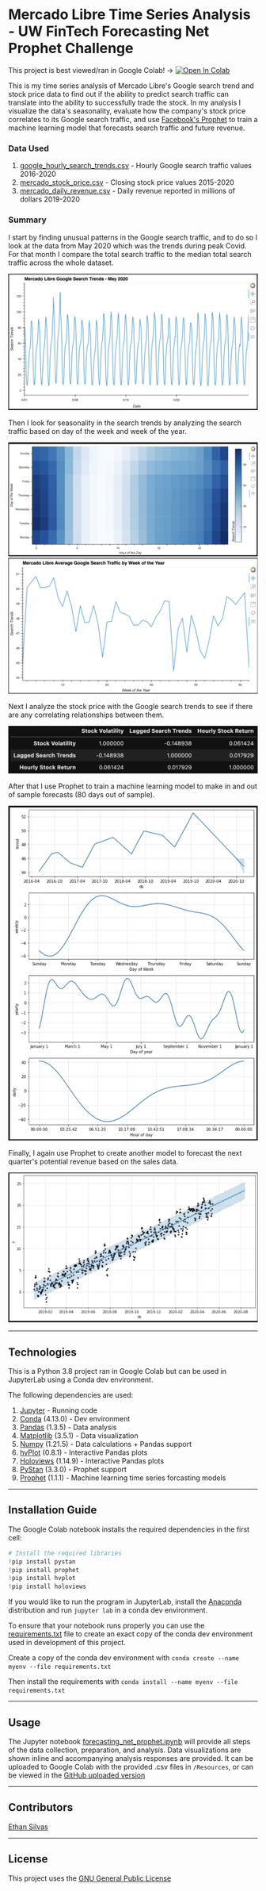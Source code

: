 # Mercado Libre Time Series Analysis - UW FinTech Forecasting Net Prophet Challenge 

This project is best viewed/ran in Google Colab! -> <a href="https://colab.research.google.com/github/ethansilvas/mercadolibre-time-series-analysis/blob/main/forecasting_net_prophet.ipynb" target="_parent"><img src="https://colab.research.google.com/assets/colab-badge.svg" alt="Open In Colab"/></a>

This is my time series analysis of Mercado Libre's Google search trend and stock price data to find out if the ability to predict search traffic can translate into the ability to successfully trade the stock. In my analysis I visualize the data's seasonality, evaluate how the company's stock price correlates to its Google search traffic, and use [Facebook's Prophet](https://facebook.github.io/prophet/) to train a machine learning model that forecasts search traffic and future revenue. 

### Data Used
1. [google_hourly_search_trends.csv](/Resources/google_hourly_search_trends.csv) - Hourly Google search traffic values 2016-2020
2. [mercado_stock_price.csv](/Resources/mercado_stock_price.csv) - Closing stock price values 2015-2020
3. [mercado_daily_revenue.csv](/Resources/mercado_daily_revenue.csv) - Daily revenue reported in millions of dollars 2019-2020

### Summary

I start by finding unusual patterns in the Google search traffic, and to do so I look at the data from May 2020 which was the trends during peak Covid. For that month I compare the total search traffic to the median total search traffic across the whole dataset. 

![Line graph showing spike in May 5th 2020 for Mercado Libre Google search traffic](/Resources/Images/may-2020-trends.png)

Then I look for seasonality in the search trends by analyzing the search traffic based on day of the week and week of the year. 

![Heatmap showing that for each day of the week 11am-1pm have the highest search traffic](/Resources/Images/day-of-week-heatmap.png)
![Line graph showing that the first and last weeks of the year show the highest search traffic](/Resources/Images/week-of-year.png)

Next I analyze the stock price with the Google search trends to see if there are any correlating relationships between them.

![Correlation matrix showing an inverse relationship between lagged search trends and stock volatility, and a positive correlation between lagged search trends and hourly stock returns](/Resources/Images/trend-stock-corr.png)

After that I use Prophet to train a machine learning model to make in and out of sample forecasts (80 days out of sample). 

![Forecast line graphs showing metrics like Tuesday being the highest search traffic day, 11am-1pm being the highest search traffic times, and November seeing the lowest search traffic out of the year](/Resources/Images/trend-components.png)

Finally, I again use Prophet to create another model to forecast the next quarter's potential revenue based on the sales data. 

![Scatter plot showing the prophet model's prediction compared to actual values](/Resources/Images/revenue-forecast.png)

---

## Technologies

This is a Python 3.8 project ran in Google Colab but can be used in JupyterLab using a Conda dev environment. 

The following dependencies are used: 
1. [Jupyter](https://jupyter.org/) - Running code 
2. [Conda](https://github.com/conda/conda) (4.13.0) - Dev environment
3. [Pandas](https://github.com/pandas-dev/pandas) (1.3.5) - Data analysis
4. [Matplotlib](https://github.com/matplotlib/matplotlib) (3.5.1) - Data visualization
5. [Numpy](https://numpy.org/) (1.21.5) - Data calculations + Pandas support
6. [hvPlot](https://hvplot.holoviz.org/index.html) (0.8.1) - Interactive Pandas plots
7. [Holoviews](https://hvplot.holoviz.org/index.html) (1.14.9) - Interactive Pandas plots
8. [PyStan](https://pystan.readthedocs.io/en/latest/) (3.3.0) - Prophet support
9. [Prophet](https://facebook.github.io/prophet/) (1.1.1) - Machine learning time series forcasting models

---

## Installation Guide

The Google Colab notebook installs the required dependencies in the first cell: 
```python
# Install the required libraries
!pip install pystan
!pip install prophet
!pip install hvplot
!pip install holoviews
```

If you would like to run the program in JupyterLab, install the [Anaconda](https://www.anaconda.com/products/distribution) distribution and run `jupyter lab` in a conda dev environment.

To ensure that your notebook runs properly you can use the [requirements.txt](/Resources/requirements.txt) file to create an exact copy of the conda dev environment used in development of this project. 

Create a copy of the conda dev environment with `conda create --name myenv --file requirements.txt`

Then install the requirements with `conda install --name myenv --file requirements.txt`

---

## Usage

The Jupyter notebook [forecasting_net_prophet.ipynb](/forecasting_net_prophet.ipynb) will provide all steps of the data collection, preparation, and analysis. Data visualizations are shown inline and accompanying analysis responses are provided. It can be uploaded to Google Colab with the provided .csv files in `/Resources`, or can be viewed in the [GitHub uploaded version](https://colab.research.google.com/github/ethansilvas/mercadolibre-time-series-analysis/blob/main/forecasting_net_prophet.ipynb)

---

## Contributors

[Ethan Silvas](https://github.com/ethansilvas)

---

## License

This project uses the [GNU General Public License](https://choosealicense.com/licenses/gpl-3.0/)
